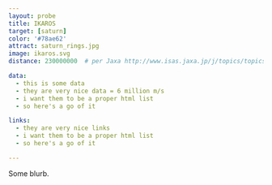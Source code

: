 ```yaml
---
layout: probe
title: IKAROS
target: [saturn]
color: '#78ae62'
attract: saturn_rings.jpg
image: ikaros.svg
distance: 230000000  # per Jaxa http://www.isas.jaxa.jp/j/topics/topics/2014/0526.shtml

data:
  - this is some data
  - they are very nice data = 6 million m/s
  - i want them to be a proper html list
  - so here's a go of it

links:
  - they are very nice links
  - i want them to be a proper html list
  - so here's a go of it

---
```

Some blurb.